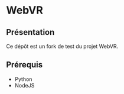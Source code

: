 # WebVR

## Présentation
Ce dépôt est un fork de test du projet WebVR.

## Prérequis
- Python
- NodeJS